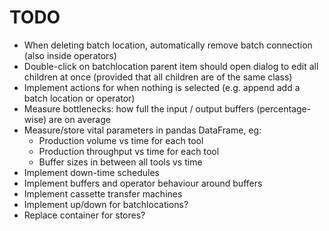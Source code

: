 TODO
====

- When deleting batch location, automatically remove batch connection (also inside operators)
- Double-click on batchlocation parent item should open dialog to edit all children at once
	(provided that all children are of the same class)
- Implement actions for when nothing is selected (e.g. append add a batch location or operator)
- Measure bottlenecks: how full the input / output buffers (percentage-wise) are on average
- Measure/store vital parameters in pandas DataFrame, eg:
  - Production volume vs time for each tool
  - Production throughput vs time for each tool
  - Buffer sizes in between all tools vs time
- Implement down-time schedules
- Implement buffers and operator behaviour around buffers
- Implement cassette transfer machines
- Implement up/down for batchlocations?
- Replace container for stores?
